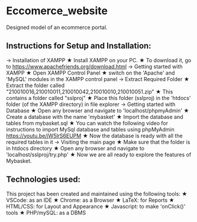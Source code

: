 # Eccomerce_website
Designed model of  an ecommerce portal.


## Instructions for Setup and Installation:
   -> Installation of XAMPP
       ★ Install XAMPP on your PC.
       ★ To download it, go to https://www.apachefriends.org/download.html
   -> Getting started with XAMPP
       ★ Open XAMPP Control Panel
       ★ switch on the 'Apache' and 'MySQL' modules in the XAMPP control panel
   -> Extract Required Folder
       ★ Extract the folder called "210010016,210010011,210010042,210010010,210010051.zip"
       ★ This contains a folder called "sslproj"
       ★ Place this folder (sslproj) in the 'htdocs' folder (of the XAMPP directory) in file explorer
   -> Getting started with Database
       ★ Open any browser and navigate to 'localhost/phpmyAdmin' 
       ★ Create a database with the name 'mybasket'
       ★ Import the database and tables from mybasket.sql
       ★ You can watch the following video for instructions to import MySql database and tables using phpMyAdmin
           https://youtu.be/jW5lrS6EUPM
       ★ Now the database is ready with all the required tables in it
   ->  Visiting the main page
       ★ Make sure that the folder is in htdocs directory
       ★ Open any browser and navigate to 'localhost/sslproj/try.php'
       ★ Now we are all ready to explore the features of Mybasket.
## Technologies used:
  This project has been created and maintained using the following tools:
       ★ VSCode: as an IDE
       ★ Chrome: as a Browser
       ★ LaTeX: for Reports
       ★ HTML/CSS: for Layout and Appearance
       ★ Javascript: to make 'onClick()' tools
       ★ PHP/mySQL: as a DBMS
